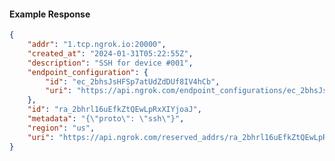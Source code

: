 <!-- Code generated for API Clients. DO NOT EDIT. -->

#### Example Response

```json
{
	"addr": "1.tcp.ngrok.io:20000",
	"created_at": "2024-01-31T05:22:55Z",
	"description": "SSH for device #001",
	"endpoint_configuration": {
		"id": "ec_2bhsJsHFSp7atUdZdDUf8IV4hCb",
		"uri": "https://api.ngrok.com/endpoint_configurations/ec_2bhsJsHFSp7atUdZdDUf8IV4hCb"
	},
	"id": "ra_2bhrl16uEfkZtQEwLpRxXIYjoaJ",
	"metadata": "{\"proto\": \"ssh\"}",
	"region": "us",
	"uri": "https://api.ngrok.com/reserved_addrs/ra_2bhrl16uEfkZtQEwLpRxXIYjoaJ"
}
```
